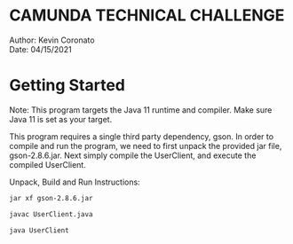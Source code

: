 # CAMUNDA TECHNICAL CHALLENGE
Author: Kevin Coronato<br>
Date: 04/15/2021
<br>

# Getting Started
Note: This program targets the Java 11 runtime and compiler. Make sure Java 11 is set as your target.

This program requires a single third party dependency, gson. In order to compile and run the program, we need to first unpack the provided jar file, gson-2.8.6.jar. Next simply compile the UserClient, and execute the compiled UserClient.

Unpack, Build and Run Instructions:

```bash
jar xf gson-2.8.6.jar

javac UserClient.java

java UserClient
```
